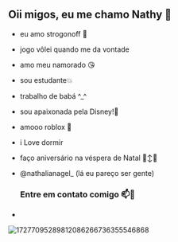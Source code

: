 ## Oii migos, eu me chamo Nathy 👋 ##
- eu amo strogonoff 🤩
- jogo vôlei quando me da vontade 
- amo meu namorado 😘
- sou estudante💥
- trabalho de babá ^_^
- sou apaixonada pela Disney!💞
- amooo roblox 🫶
- i Love dormir
- faço aniversário na véspera de Natal 🙂‍↕️🫨
- @nathalianagel_ (lá eu pareço ser gente)
  ### Entre em contato comigo 📫🥳

- 
![17277095289812086266736355546868](https://github.com/user-attachments/assets/e09775bc-4563-46b1-83c1-25a7e180d959)
